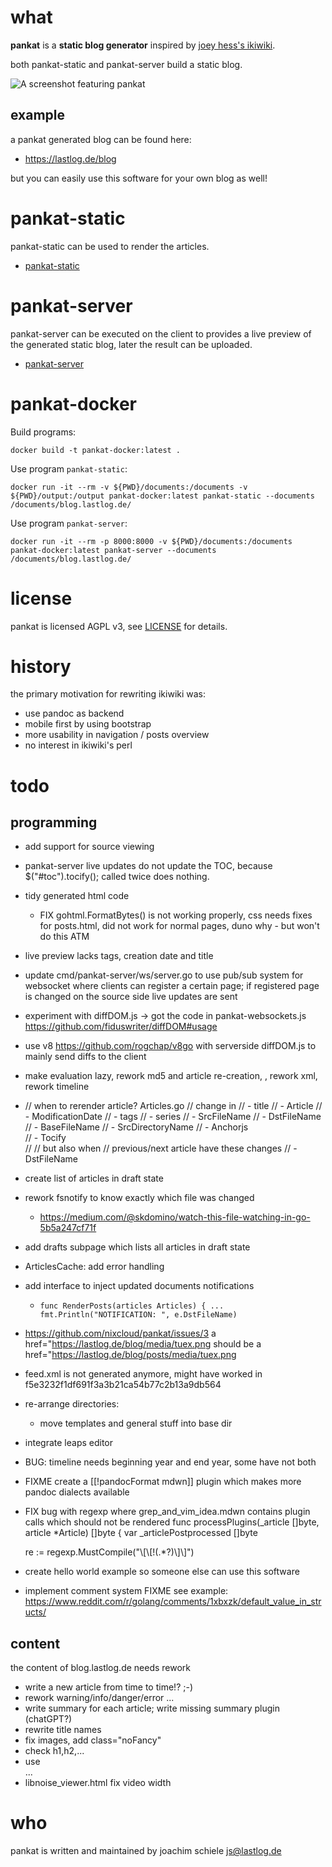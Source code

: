 # what
**pankat** is a **static blog generator** inspired by [joey hess's ikiwiki](https://ikiwiki.info/users/joey/).

both pankat-static and pankat-server build a static blog.

![A screenshot featuring pankat](https://raw.githubusercontent.com/nixcloud/pankat/master/screenshots/pankat.jpg)

## example

a pankat generated blog can be found here:

* <https://lastlog.de/blog>

but you can easily use this software for your own blog as well!

# pankat-static

pankat-static can be used to render the articles.

* [pankat-static](src/github.com/nixcloud/cmd/pankat-static/README.md)

# pankat-server

pankat-server can be executed on the client to provides a live preview of the generated static blog, later the result can be uploaded.

* [pankat-server](src/github.com/nixcloud/cmd/pankat-server/README.md)

# pankat-docker

Build programs:

    docker build -t pankat-docker:latest .

Use program `pankat-static`:

    docker run -it --rm -v ${PWD}/documents:/documents -v ${PWD}/output:/output pankat-docker:latest pankat-static --documents /documents/blog.lastlog.de/

Use program `pankat-server`:

    docker run -it --rm -p 8000:8000 -v ${PWD}/documents:/documents pankat-docker:latest pankat-server --documents /documents/blog.lastlog.de/

# license
pankat is licensed AGPL v3, see [LICENSE](LICENSE) for details.

# history

the primary motivation for rewriting ikiwiki was:
- use pandoc as backend
- mobile first by using bootstrap
- more usability in navigation / posts overview
- no interest in ikiwiki's perl

# todo

## programming

* add support for source viewing

* pankat-server live updates do not update the TOC, because $("#toc").tocify(); called twice does nothing.

* tidy generated html code
  * FIX gohtml.FormatBytes() is not working properly, css needs fixes for posts.html, did not work for normal pages, duno why - but won't do this ATM



* live preview lacks tags, creation date and title
* update cmd/pankat-server/ws/server.go to use pub/sub system for websocket where clients can register a certain page; if registered page is changed on the source side live updates are sent
* experiment with diffDOM.js -> got the code in pankat-websockets.js
    https://github.com/fiduswriter/diffDOM#usage
* use v8 https://github.com/rogchap/v8go with serverside diffDOM.js to mainly send diffs to the client 
* make evaluation lazy, rework md5 and article re-creation, , rework xml, rework timeline
* // when to rerender article? Articles.go
  // change in
  // - title
  // - Article
  // - ModificationDate
  // - tags
  // - series
  // - SrcFileName
  // - DstFileName
  // - BaseFileName
  // - SrcDirectoryName
  // - Anchorjs         
  // - Tocify           
  //
  // but also when
  // previous/next article have these changes
  // - DstFileName
 

* create list of articles in draft state

* rework fsnotify to know exactly which file was changed
  * https://medium.com/@skdomino/watch-this-file-watching-in-go-5b5a247cf71f
 
* add drafts subpage which lists all articles in draft state 

* ArticlesCache: add error handling

* add interface to inject updated documents notifications
  * `func RenderPosts(articles Articles) { ... fmt.Println("NOTIFICATION: ", e.DstFileName)` 

* https://github.com/nixcloud/pankat/issues/3
  a href="https://lastlog.de/blog/media/tuex.png
  should be
  a href="https://lastlog.de/blog/posts/media/tuex.png
* feed.xml is not generated anymore, might have worked in f5e3232f1df691f3a3b21ca54b77c2b13a9db564
* re-arrange directories: 
  * move templates and general stuff into base dir
* integrate leaps editor
* BUG: timeline needs beginning year and end year, some have not both
* FIXME create a [[!pandocFormat mdwn]] plugin which makes more pandoc dialects available
* FIX bug with regexp where grep_and_vim_idea.mdwn contains plugin calls which should not be rendered
   func processPlugins(_article []byte, article *Article) []byte {
  var _articlePostprocessed []byte

  re := regexp.MustCompile("\\[\\[!(.*?)\\]\\]")

* create hello world example so someone else can use this software
* implement comment system FIXME
  see example: https://www.reddit.com/r/golang/comments/1xbxzk/default_value_in_structs/

## content

the content of blog.lastlog.de needs rework 

* write a new article from time to time!? ;-)
* rework warning/info/danger/error ...
* write summary for each article; write missing summary plugin (chatGPT?)
* rewrite title names
* fix images, add class="noFancy"
* check h1,h2,...
* use <div class="warn">...</div>
* libnoise_viewer.html fix video width

# who

pankat is written and maintained by joachim schiele <js@lastlog.de>

